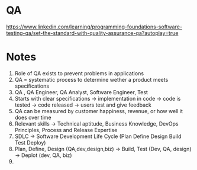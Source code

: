 # QA
https://www.linkedin.com/learning/programming-foundations-software-testing-qa/set-the-standard-with-quality-assurance-qa?autoplay=true

# Notes
1. Role of QA exists to prevent problems in applications  
2. QA = systematic process to determine wether a product meets specifications  
3. QA , QA Engineer, QA Analyst, Software Engineer, Test  
4. Starts with clear specifications -> implementation in code -> code is tested -> code released -> users test and give feedback
5. QA can be measured by customer happiness, revenue, or how well it does over time  
6. Relevant skills -> Technical aptitude, Business Knowledge, DevOps Principles, Process and Release Expertise
7. SDLC -> Software Development Life Cycle (Plan Define Design Build Test Deploy)
8. Plan, Define, Design (QA,dev,design,biz) -> Build, Test (Dev, QA, design) -> Deplot (dev, QA, biz)  
9. 

